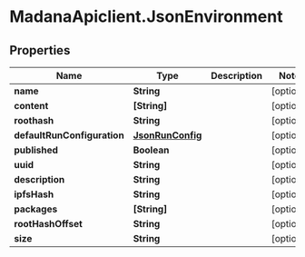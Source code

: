 # MadanaApiclient.JsonEnvironment

## Properties

Name | Type | Description | Notes
------------ | ------------- | ------------- | -------------
**name** | **String** |  | [optional] 
**content** | **[String]** |  | [optional] 
**roothash** | **String** |  | [optional] 
**defaultRunConfiguration** | [**JsonRunConfig**](JsonRunConfig.md) |  | [optional] 
**published** | **Boolean** |  | [optional] 
**uuid** | **String** |  | [optional] 
**description** | **String** |  | [optional] 
**ipfsHash** | **String** |  | [optional] 
**packages** | **[String]** |  | [optional] 
**rootHashOffset** | **String** |  | [optional] 
**size** | **String** |  | [optional] 


